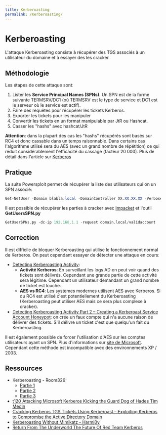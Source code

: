 ```yaml
---
title: Kerberoasting
permalink: /Kerberoasting/
---
```


# Kerberoasting

L'attaque Kerberoasting consiste à récupérer des TGS associés à un utilisateur du domaine et à essayer des les cracker.

## Méthodologie

Les étapes de cette attaque sont:

1.  Lister les **Service Principal Names (SPNs)**. Un SPN est de la forme suivante TERMSRV/DC1 (où TERMSRV est le type de service et DC1 est le serveur où le service est actif).
2.  Faire des requêtes pour récupérer les tickets Kerberos.
3.  Exporter les tickets pour les manipuler
4.  Convertir les tickets en un format manipulable par JtR ou Hashcat.
5.  Casser les "hashs" avec hashcat/JtR

**Attention**: dans la plupart des cas les "hashs" récupérés sont basés sur RC4 et donc cassable dans un temps raisonnable. Dans certains cas l'algorithme utilisé sera du AES (avec un grand nombre de répétition) ce qui réduit considérablement l'efficacité du cassage (facteur 20 000). Plus de détail dans l'article sur [Kerberos](/Kerberos/)


## Pratique

La suite Powersploit permet de récupérer la liste des utilisateurs qui on un SPN associé:

``` powershell
Get-NetUser -Domain blabla.local -DomainController XX.XX.XX.XX -Verbose -SPN
```

Il est possible de récupérer les parties à cracker avec [Impacket](/Impacket "wikilink") et l'outil **GetUsersSPN.py**
``` python
GetUserSPNs.py -dc-ip 192.168.1.1 -request domain.local/validaccount
```

## Correction

Il est difficile de bloquer Kerberoasting qui utilise le fonctionnement normal de Kerberos. On peut cependant essayer de détecter une attaque en cours:
- [Detecting Kerberoasting Activity](https://adsecurity.org/?p=3458): 
    - **Activité Kerberos**: En surveillant les logs AD on peut voir quand des tickets sont délivrés. Cependant une grande partie de cette activité sera légitime. Cependant un utilisateur demandant un grand nombre de ticket est louche.
    - **AES vs RC4**: Les systèmes modernes utilisent AES avec Kerberos. Si du RC4 est utilisé c'est potentiellement du Kerberoasting (Kerberoasting peut utiliser AES mais ce sera plus complexe à cracker).
- [Detecting Kerberoasting Activity Part 2 – Creating a Kerberoast Service Account Honeypot](https://adsecurity.org/?p=3513): on crée un faux compte qui n'a aucune raison de délivrer des tickets. S'il délivre un ticket c'est que quelqu'un fait du Kerberoasting.

Il est également possible de forcer l'utilisation d'AES sur les comptes utilisateurs ayant un SPN. Plus d'informations sur [site de Microsoft](https://blogs.msdn.microsoft.com/openspecification/2011/05/30/windows-configurations-for-kerberos-supported-encryption-type/). Cependant cette méthode est incompatible avec des environnements XP / 2003.


## Ressources

-   Kerberoasting - Room326:
    -   [Partie 1](https://room362.com/post/2016/kerberoast-pt1/)
    -   [Partie 2](https://room362.com/post/2016/kerberoast-pt2/)
    -   [Partie 3](https://room362.com/post/2016/kerberoast-pt3/)
-   [t120 Attacking Microsoft Kerberos Kicking the Guard Dog of Hades Tim Medin](https://www.youtube.com/watch?v=PUyhlN-E5MU)
-   [Cracking Kerberos TGS Tickets Using Kerberoast – Exploiting Kerberos to Compromise the Active Directory Domain](https://adsecurity.org/?p=2293)
-   [Kerberoasting Without Mimikatz - Harmj0y](http://www.harmj0y.net/blog/powershell/kerberoasting-without-mimikatz/)
-   [Return From The Underworld The Future Of Red Team Kerberos](https://www.youtube.com/watch?v=E_BNhuGmJwM)

